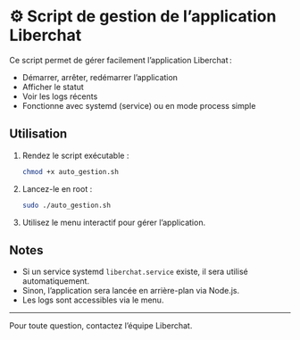 # ⚙️ Script de gestion de l’application Liberchat

Ce script permet de gérer facilement l’application Liberchat :
- Démarrer, arrêter, redémarrer l’application
- Afficher le statut
- Voir les logs récents
- Fonctionne avec systemd (service) ou en mode process simple

## Utilisation

1. Rendez le script exécutable :
   ```bash
   chmod +x auto_gestion.sh
   ```
2. Lancez-le en root :
   ```bash
   sudo ./auto_gestion.sh
   ```
3. Utilisez le menu interactif pour gérer l’application.

## Notes
- Si un service systemd `liberchat.service` existe, il sera utilisé automatiquement.
- Sinon, l’application sera lancée en arrière-plan via Node.js.
- Les logs sont accessibles via le menu.

---

Pour toute question, contactez l’équipe Liberchat.
